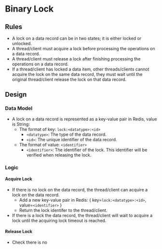 # Binary Lock

## Rules
- A lock on a data record can be in two states; it is either locked or unlocked.
- A thread/client must acquire a lock before processing the operations on a data record.
- A thread/client must release a lock after finishing processing the operations on a data record.
- If a thread/client has locked a data item, other threads/clients cannot acquire the lock on the same data record, they must wait until the original thread/client release the lock on that data record.

## Design
### Data Model
- A lock on a data record is represented as a key-value pair in Redis, value is String:
    - The format of key: `lock:<datatype>:<id>`
       - `<datatype>`: The type of the data record.
       - `<id>`: The unique identifier of the data record.
    - The format of value: `<identifier>`
       - `<identifier>`: The identifier of the lock. This identifier will be verified when releasing the lock.

### Logic
#### Acquire Lock
- If there is no lock on the data record, the thread/client can acquire a lock on the data record.
   - Add a new key-value pair in Redis: { key=`lock:<datatype>:<id>`, value=`<identifier>` }
   - Return the lock identifer to the thread/client.
- If there is a lock the data record, the thread/client will wait to acquire a lock until the acquiring lock timeout is reached.

#### Release Lock
- Check there is no 
